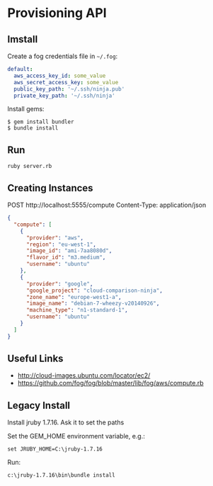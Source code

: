 # Provisioning API

## Imstall

Create a fog credentials file in `~/.fog`:

``` yaml
default:
  aws_access_key_id: some_value
  aws_secret_access_key: some_value
  public_key_path: '~/.ssh/ninja.pub'
  private_key_path: '~/.ssh/ninja'  
```

Install gems:

```
$ gem install bundler
$ bundle install
```

## Run

```
ruby server.rb
```

## Creating Instances

POST http://localhost:5555/compute
Content-Type: application/json

``` json
{
  "compute": [
    {
      "provider": "aws",
      "region": "eu-west-1",
      "image_id": "ami-7aa8080d",
      "flavor_id": "m3.medium",
      "username": "ubuntu"
    },
    {
      "provider": "google",
      "google_project": "cloud-comparison-ninja",
      "zone_name": "europe-west1-a",
      "image_name": "debian-7-wheezy-v20140926",
      "machine_type": "n1-standard-1",
      "username": "ubuntu"
    }
  ]
}
```

## Useful Links

- http://cloud-images.ubuntu.com/locator/ec2/
- https://github.com/fog/fog/blob/master/lib/fog/aws/compute.rb

## Legacy Install

Install jruby 1.7.16.  Ask it to set the paths

Set the GEM_HOME environment variable, e.g.:

```
set JRUBY_HOME=C:\jruby-1.7.16
```

Run:
```
c:\jruby-1.7.16\bin\bundle install
```


